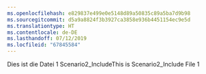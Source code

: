 ```yaml
---
ms.openlocfilehash: e829837e499e0e5148d89a50835c89a5ba7d9b98
ms.sourcegitcommit: d5a9a8824f3b3927ca3858e936b4451154ec9e5d
ms.translationtype: HT
ms.contentlocale: de-DE
ms.lasthandoff: 07/12/2019
ms.locfileid: "67845584"
---
```

<span data-ttu-id="0ff47-101">Dies ist die Datei 1 Scenario2_Include</span><span class="sxs-lookup"><span data-stu-id="0ff47-101">This is Scenario2_Include File 1</span></span>
